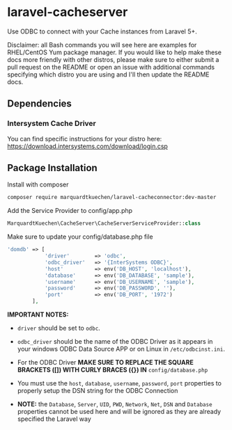# laravel-cacheserver
Use ODBC to connect with your Cache instances from Laravel 5+.

Disclaimer: all Bash commands you will see here are examples for RHEL/CentOS Yum package manager. 
If you would like to help make these docs more friendly with other distros, please make sure to either submit a pull request on the README or open an issue with additional commands specifying which distro you are using and I'll then update the README docs.

## Dependencies

### Intersystem Cache Driver
You can find specific instructions for your distro here: https://download.intersystems.com/download/login.csp

## Package Installation

Install with composer
```bash
composer require marquardtkuechen/laravel-cacheconnector:dev-master
```

Add the Service Provider to config/app.php
```php
MarquardtKuechen\CacheServer\CacheServerServiceProvider::class
```

Make sure to update your config/database.php file

```php
'domdb' => [
            'driver'        => 'odbc',
            'odbc_driver'   => '{InterSystems ODBC}',
            'host'          => env('DB_HOST', 'localhost'),
            'database'      => env('DB_DATABASE', 'sample'),
            'username'      => env('DB_USERNAME', 'sample'),
            'password'      => env('DB_PASSWORD', ''),
            'port'          => env('DB_PORT', '1972')            
        ],
```

**IMPORTANT NOTES:** 
- `driver` should be set to `odbc`. 
- `odbc_driver` should be the name of the ODBC Driver as it appears in your windows ODBC Data Source APP or on Linux in `/etc/odbcinst.ini`.

- For the ODBC Driver **MAKE SURE TO REPLACE THE SQUARE BRACKETS ([]) WITH CURLY BRACES ({}) IN** `config/database.php`
- You must use the `host`, `database`, `username`, `password`, `port` properties to properly setup the DSN string for the ODBC Connection
- **NOTE:** the `Database`, `Server`, `UID`, `PWD`, `Network`, `Net`, `DSN` and `Database` properties cannot be used here and will be ignored as they are already specified the Laravel way 
